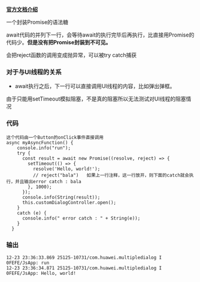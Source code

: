 **[官方文档介绍](https://developer.harmonyos.com/cn/docs/documentation/doc-guides-V3/async-concurrency-overview-0000001632690002-V3)**

一个封装Promise的语法糖

await代码的并列下一行，会等待await的执行完毕后再执行，比直接用Promise的代码少。**但是没有把Promise封装到不可见。**

会把reject函数的调用变成抛异常，可以被try catch捕获 

### 对于与UI线程的关系

- await执行之后，下一行可以直接调用UI线程的内容，比如弹出弹框。

由于只能用setTimeout模拟阻塞，不是真的阻塞所以无法测试对UI线程的阻塞情况

### 代码

```tsx
这个代码由一个Button的onClick事件直接调用
async myAsyncFunction() {
    console.info("run");
    try {
      const result = await new Promise((resolve, reject) => {
        setTimeout(() => {
          resolve('Hello, world!');
          // reject("bala")   如果上一行注释，这一行放开，则下面的catch就会执行，并且输出error catch : bala
        }, 1000);
      });
      console.info(String(result));
      this.customDialogController.open();
    }
    catch (e) {
      console.info(" error catch : " + String(e));
    }
  }
```

### 输出

```tsx
12-23 23:36:33.869 25125-10731/com.huawei.multipledialog I 0FEFE/JsApp: run
12-23 23:36:34.871 25125-10731/com.huawei.multipledialog I 0FEFE/JsApp: Hello, world!
```
